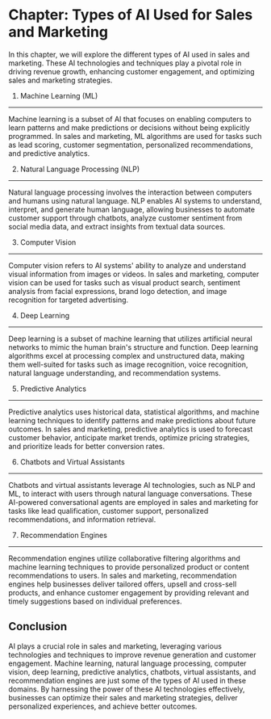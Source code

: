 Chapter: Types of AI Used for Sales and Marketing
=================================================

In this chapter, we will explore the different types of AI used in sales and marketing. These AI technologies and techniques play a pivotal role in driving revenue growth, enhancing customer engagement, and optimizing sales and marketing strategies.

1. Machine Learning (ML)
------------------------

Machine learning is a subset of AI that focuses on enabling computers to learn patterns and make predictions or decisions without being explicitly programmed. In sales and marketing, ML algorithms are used for tasks such as lead scoring, customer segmentation, personalized recommendations, and predictive analytics.

2. Natural Language Processing (NLP)
------------------------------------

Natural language processing involves the interaction between computers and humans using natural language. NLP enables AI systems to understand, interpret, and generate human language, allowing businesses to automate customer support through chatbots, analyze customer sentiment from social media data, and extract insights from textual data sources.

3. Computer Vision
------------------

Computer vision refers to AI systems' ability to analyze and understand visual information from images or videos. In sales and marketing, computer vision can be used for tasks such as visual product search, sentiment analysis from facial expressions, brand logo detection, and image recognition for targeted advertising.

4. Deep Learning
----------------

Deep learning is a subset of machine learning that utilizes artificial neural networks to mimic the human brain's structure and function. Deep learning algorithms excel at processing complex and unstructured data, making them well-suited for tasks such as image recognition, voice recognition, natural language understanding, and recommendation systems.

5. Predictive Analytics
-----------------------

Predictive analytics uses historical data, statistical algorithms, and machine learning techniques to identify patterns and make predictions about future outcomes. In sales and marketing, predictive analytics is used to forecast customer behavior, anticipate market trends, optimize pricing strategies, and prioritize leads for better conversion rates.

6. Chatbots and Virtual Assistants
----------------------------------

Chatbots and virtual assistants leverage AI technologies, such as NLP and ML, to interact with users through natural language conversations. These AI-powered conversational agents are employed in sales and marketing for tasks like lead qualification, customer support, personalized recommendations, and information retrieval.

7. Recommendation Engines
-------------------------

Recommendation engines utilize collaborative filtering algorithms and machine learning techniques to provide personalized product or content recommendations to users. In sales and marketing, recommendation engines help businesses deliver tailored offers, upsell and cross-sell products, and enhance customer engagement by providing relevant and timely suggestions based on individual preferences.

Conclusion
----------

AI plays a crucial role in sales and marketing, leveraging various technologies and techniques to improve revenue generation and customer engagement. Machine learning, natural language processing, computer vision, deep learning, predictive analytics, chatbots, virtual assistants, and recommendation engines are just some of the types of AI used in these domains. By harnessing the power of these AI technologies effectively, businesses can optimize their sales and marketing strategies, deliver personalized experiences, and achieve better outcomes.

